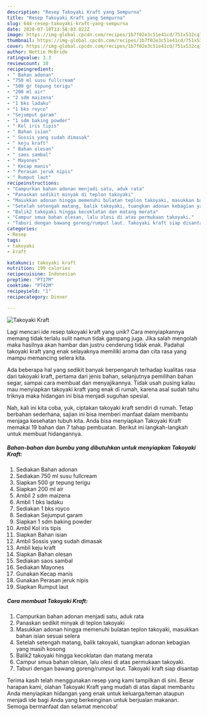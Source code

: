 ```yaml
---
description: "Resep Takoyaki Kraft yang Sempurna"
title: "Resep Takoyaki Kraft yang Sempurna"
slug: 644-resep-takoyaki-kraft-yang-sempurna
date: 2020-07-10T13:58:03.022Z
image: https://img-global.cpcdn.com/recipes/1b7f02e3c51e41cd/751x532cq70/takoyaki-kraft-foto-resep-utama.jpg
thumbnail: https://img-global.cpcdn.com/recipes/1b7f02e3c51e41cd/751x532cq70/takoyaki-kraft-foto-resep-utama.jpg
cover: https://img-global.cpcdn.com/recipes/1b7f02e3c51e41cd/751x532cq70/takoyaki-kraft-foto-resep-utama.jpg
author: Nettie McBride
ratingvalue: 3.3
reviewcount: 10
recipeingredient:
- " Bahan adonan"
- "750 ml susu fullcream"
- "500 gr tepung terigu"
- "200 ml air"
- "2 sdm maizena"
- "1 bks ladaku"
- "1 bks royco"
- "Sejumput garam"
- "1 sdm baking powder"
- " Kol iris tipis"
- " Bahan isian"
- " Sossis yang sudah dimasak"
- " keju kraft"
- " Bahan olesan"
- " saos sambal"
- " Mayones"
- " Kecap manis"
- " Perasan jeruk nipis"
- " Rumput laut"
recipeinstructions:
- "Campurkan bahan adonan menjadi satu, aduk rata"
- "Panaskan sedikit minyak di teplon takoyaki"
- "Masukkan adonan hingga memenuhi bulatan teplon takoyaki, masukkan bahan isian sesuai selera"
- "Setelah setengah matang, balik takoyaki, tuangkan adonan kebagian yang masih kosong"
- "Balik2 takoyaki hingga kecoklatan dan matang merata"
- "Campur smua bahan olesan, lalu olesi di atas permukaan takoyaki."
- "Taburi dengan bawang goreng/rumput laut. Takoyaki kraft siap disantap"
categories:
- Resep
tags:
- takoyaki
- kraft

katakunci: takoyaki kraft 
nutrition: 199 calories
recipecuisine: Indonesian
preptime: "PT17M"
cooktime: "PT42M"
recipeyield: "1"
recipecategory: Dinner

---
```



![Takoyaki Kraft](https://img-global.cpcdn.com/recipes/1b7f02e3c51e41cd/751x532cq70/takoyaki-kraft-foto-resep-utama.jpg)

Lagi mencari ide resep takoyaki kraft yang unik? Cara menyiapkannya memang tidak terlalu sulit namun tidak gampang juga. Jika salah mengolah maka hasilnya akan hambar dan justru cenderung tidak enak. Padahal takoyaki kraft yang enak selayaknya memiliki aroma dan cita rasa yang mampu memancing selera kita.

Ada beberapa hal yang sedikit banyak berpengaruh terhadap kualitas rasa dari takoyaki kraft, pertama dari jenis bahan, selanjutnya pemilihan bahan segar, sampai cara membuat dan menyajikannya. Tidak usah pusing kalau mau menyiapkan takoyaki kraft yang enak di rumah, karena asal sudah tahu triknya maka hidangan ini bisa menjadi suguhan spesial.




Nah, kali ini kita coba, yuk, ciptakan takoyaki kraft sendiri di rumah. Tetap berbahan sederhana, sajian ini bisa memberi manfaat dalam membantu menjaga kesehatan tubuh kita. Anda bisa menyiapkan Takoyaki Kraft memakai 19 bahan dan 7 tahap pembuatan. Berikut ini langkah-langkah untuk membuat hidangannya.

<!--inarticleads1-->

##### Bahan-bahan dan bumbu yang dibutuhkan untuk menyiapkan Takoyaki Kraft:

1. Sediakan  Bahan adonan
1. Sediakan 750 ml susu fullcream
1. Siapkan 500 gr tepung terigu
1. Siapkan 200 ml air
1. Ambil 2 sdm maizena
1. Ambil 1 bks ladaku
1. Sediakan 1 bks royco
1. Sediakan Sejumput garam
1. Siapkan 1 sdm baking powder
1. Ambil  Kol iris tipis
1. Siapkan  Bahan isian
1. Ambil  Sossis yang sudah dimasak
1. Ambil  keju kraft
1. Siapkan  Bahan olesan
1. Sediakan  saos sambal
1. Sediakan  Mayones
1. Gunakan  Kecap manis
1. Gunakan  Perasan jeruk nipis
1. Siapkan  Rumput laut




<!--inarticleads2-->

##### Cara membuat Takoyaki Kraft:

1. Campurkan bahan adonan menjadi satu, aduk rata
1. Panaskan sedikit minyak di teplon takoyaki
1. Masukkan adonan hingga memenuhi bulatan teplon takoyaki, masukkan bahan isian sesuai selera
1. Setelah setengah matang, balik takoyaki, tuangkan adonan kebagian yang masih kosong
1. Balik2 takoyaki hingga kecoklatan dan matang merata
1. Campur smua bahan olesan, lalu olesi di atas permukaan takoyaki.
1. Taburi dengan bawang goreng/rumput laut. Takoyaki kraft siap disantap




Terima kasih telah menggunakan resep yang kami tampilkan di sini. Besar harapan kami, olahan Takoyaki Kraft yang mudah di atas dapat membantu Anda menyiapkan hidangan yang enak untuk keluarga/teman ataupun menjadi ide bagi Anda yang berkeinginan untuk berjualan makanan. Semoga bermanfaat dan selamat mencoba!
